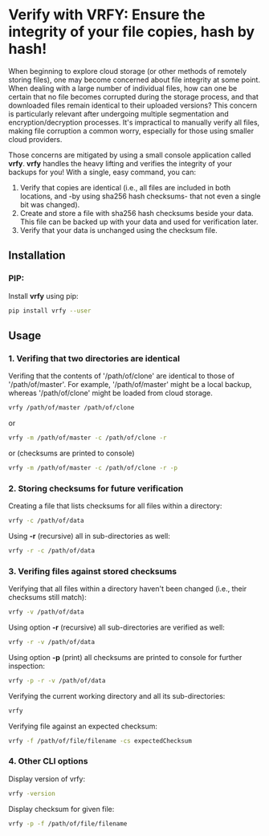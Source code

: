 ﻿# Verify with VRFY: Ensure the integrity of your file copies, hash by hash!

When beginning to explore cloud storage (or other methods of remotely storing files), one may become concerned about file integrity at some point. When dealing with a large number of individual files, how can one be certain that no file becomes corrupted during the storage process, and that downloaded files remain identical to their uploaded versions? This concern is particularly relevant after undergoing multiple segmentation and encryption/decryption processes. It's impractical to manually verify all files, making file corruption a common worry, especially for those using smaller cloud providers. 

Those concerns are mitigated by using a small console application called **vrfy**. **vrfy** handles the heavy lifting and verifies the integrity of your backups for you!
With a single, easy command, you can:

1. Verify that copies are identical (i.e., all files are included in both locations, and -by using sha256 hash checksums- that not even a single bit was changed).
2. Create and store a file with sha256 hash checksums beside your data. This file can be backed up with your data and used for verification later.
3. Verify that your data is unchanged using the checksum file.

## Installation
### PIP: 
Install **vrfy** using pip:
```bash
pip install vrfy --user
```
 
## Usage
### 1. Verifing that two directories are identical
Verifing that the contents of '/path/of/clone' are identical to those of '/path/of/master'. For example, '/path/of/master' might be a local backup, whereas '/path/of/clone' might be loaded from cloud storage. 
```bash
vrfy /path/of/master /path/of/clone
```
or
```bash
vrfy -m /path/of/master -c /path/of/clone -r
```
or (checksums are printed to console)
```bash
vrfy -m /path/of/master -c /path/of/clone -r -p
```
### 2. Storing checksums for future verification
Creating a file that lists checksums for all files within a directory:
```bash
vrfy -c /path/of/data
```
Using **-r** (recursive) all in sub-directories as well:
```bash
vrfy -r -c /path/of/data
```
### 3. Verifing files against stored checksums
Verifying that all files within a directory haven't been changed (i.e., their checksums still match):
```bash
vrfy -v /path/of/data
```
Using option **-r** (recursive) all sub-directories are verified as well:
```bash
vrfy -r -v /path/of/data
```
Using option **-p** (print) all checksums are printed to console for further inspection:
```bash
vrfy -p -r -v /path/of/data
```
Verifying the current working directory and all its sub-directories:
```bash
vrfy
```
Verifying file against an expected checksum:
```bash
vrfy -f /path/of/file/filename -cs expectedChecksum
```
### 4. Other CLI options
Display version of vrfy:
```bash
vrfy -version
```
Display checksum for given file:
```bash
vrfy -p -f /path/of/file/filename
```
